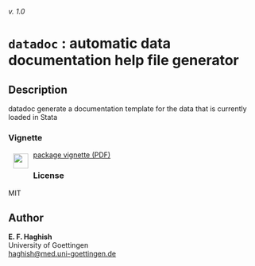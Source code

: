 _v. 1.0_  

`datadoc` : automatic data documentation help file generator
============================================================

Description
-----------

datadoc generate a documentation template for the data  that is currently loaded in Stata

### Vignette

<a href="https://github.com/haghish/datadoc/blob/master/vignette.pdf"><img src="https://raw.githubusercontent.com/haghish/markdoc/master/Resources/images/pdf.png" width="30px" height="30px"  align="left" hspace="10" vspace="6">package vignette (PDF)</a>

### License
MIT

Author
------

**E. F. Haghish**  
University of Goettingen  
haghish@med.uni-goettingen.de  
